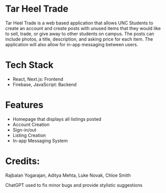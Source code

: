 # Tar Heel Trade
Tar Heel Trade is a web based application that allows UNC Students to create an account and create posts with unused items that they would like to sell, trade, or give away to other students on campus. The posts can include photos, a title, description, and asking price for each item. The application will also allow for in-app messaging between users.

# Tech Stack
- React, Next.js: Frontend
- Firebase, JavaScript: Backend

# Features
- Homepage that displays all listings posted
- Account Creation
- Sign-in/out
- Listing Creation
- In-app Messaging System

# Credits:
Rajbalan Yogarajan, Aditya Mehta, Luke Novak, Chloe Smith

ChatGPT used to fix minor bugs and provide stylistic suggestions






